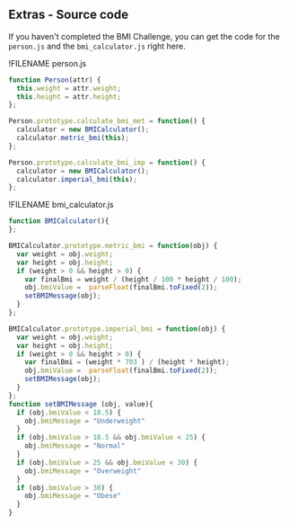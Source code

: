 ## Extras - Source code

If you haven't completed the BMI Challenge, you can get the code for the `person.js` and the `bmi_calculator.js` right here. 

!FILENAME person.js
```javascript
function Person(attr) {
  this.weight = attr.weight;
  this.height = attr.height;
};

Person.prototype.calculate_bmi_met = function() {
  calculator = new BMICalculator();
  calculator.metric_bmi(this);
};

Person.prototype.calculate_bmi_imp = function() {
  calculator = new BMICalculator();
  calculator.imperial_bmi(this);
};

```

!FILENAME bmi_calculator.js
```javascript
function BMICalculator(){
};

BMICalculator.prototype.metric_bmi = function(obj) {
  var weight = obj.weight;
  var height = obj.height;
  if (weight > 0 && height > 0) {
    var finalBmi = weight / (height / 100 * height / 100);
    obj.bmiValue =  parseFloat(finalBmi.toFixed(2));
    setBMIMessage(obj);
  }
};

BMICalculator.prototype.imperial_bmi = function(obj) {
  var weight = obj.weight;
  var height = obj.height;
  if (weight > 0 && height > 0) {
    var finalBmi = (weight * 703 ) / (height * height);
    obj.bmiValue =  parseFloat(finalBmi.toFixed(2));
    setBMIMessage(obj);
  }
};
function setBMIMessage (obj, value){
  if (obj.bmiValue < 18.5) {
    obj.bmiMessage = "Underweight"
  }
  if (obj.bmiValue > 18.5 && obj.bmiValue < 25) {
    obj.bmiMessage = "Normal"
  }
  if (obj.bmiValue > 25 && obj.bmiValue < 30) {
    obj.bmiMessage = "Overweight"
  }
  if (obj.bmiValue > 30) {
    obj.bmiMessage = "Obese"
  }
}
```


